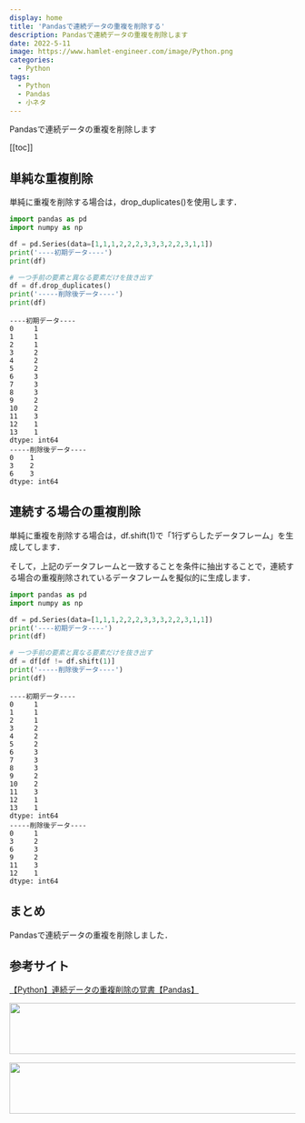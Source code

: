 ```yaml
---
display: home
title: 'Pandasで連続データの重複を削除する'
description: Pandasで連続データの重複を削除します
date: 2022-5-11
image: https://www.hamlet-engineer.com/image/Python.png
categories: 
  - Python
tags:
  - Python
  - Pandas
  - 小ネタ
---
```


Pandasで連続データの重複を削除します

<!-- https://www.hamlet-engineer.com -->
<!-- ![](/image/ChordDiagram.png) -->

<!-- more -->

<ClientOnly>
  <CallInArticleAdsense />
</ClientOnly>

[[toc]]

## 単純な重複削除
単純に重複を削除する場合は，drop_duplicates()を使用します．


```python
import pandas as pd
import numpy as np

df = pd.Series(data=[1,1,1,2,2,2,3,3,3,2,2,3,1,1])
print('----初期データ----')
print(df)

# 一つ手前の要素と異なる要素だけを抜き出す
df = df.drop_duplicates()
print('-----削除後データ----')
print(df)
```

```
----初期データ----
0     1
1     1
2     1
3     2
4     2
5     2
6     3
7     3
8     3
9     2
10    2
11    3
12    1
13    1
dtype: int64
-----削除後データ----
0    1
3    2
6    3
dtype: int64
```

## 連続する場合の重複削除
単純に重複を削除する場合は，df.shift(1)で「1行ずらしたデータフレーム」を生成してします．

そして，上記のデータフレームと一致することを条件に抽出することで，連続する場合の重複削除されているデータフレームを擬似的に生成します．


```python
import pandas as pd
import numpy as np

df = pd.Series(data=[1,1,1,2,2,2,3,3,3,2,2,3,1,1])
print('----初期データ----')
print(df)

# 一つ手前の要素と異なる要素だけを抜き出す
df = df[df != df.shift(1)]
print('-----削除後データ----')
print(df)
```

```
----初期データ----
0     1
1     1
2     1
3     2
4     2
5     2
6     3
7     3
8     3
9     2
10    2
11    3
12    1
13    1
dtype: int64
-----削除後データ----
0     1
3     2
6     3
9     2
11    3
12    1
dtype: int64
```


## まとめ
Pandasで連続データの重複を削除しました．

## 参考サイト
[【Python】連続データの重複削除の覚書【Pandas】](https://kojimanotech.com/2020/01/14/205/)


<ClientOnly>
  <CallInArticleAdsense />
</ClientOnly>

<!-- TechAcademy -->
<a href="//af.moshimo.com/af/c/click?a_id=2604050&p_id=1555&pc_id=2816&pl_id=29835&guid=ON" rel="nofollow" referrerpolicy="no-referrer-when-downgrade"><img src="//image.moshimo.com/af-img/0866/000000029835.jpg" width="728" height="90" style="border:none;"></a><img src="//i.moshimo.com/af/i/impression?a_id=2604050&p_id=1555&pc_id=2816&pl_id=29835" width="1" height="1" style="border:none;">

<!-- テックキャンプ -->
<a href="//af.moshimo.com/af/c/click?a_id=2641145&p_id=1770&pc_id=3386&pl_id=25847&guid=ON" rel="nofollow" referrerpolicy="no-referrer-when-downgrade"><img src="//image.moshimo.com/af-img/1115/000000025847.png" width="728" height="90" style="border:none;"></a><img src="//i.moshimo.com/af/i/impression?a_id=2641145&p_id=1770&pc_id=3386&pl_id=25847" width="1" height="1" style="border:none;">
